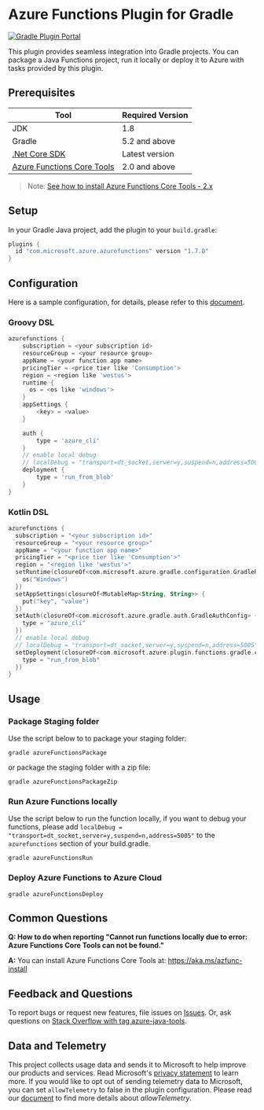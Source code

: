 # Azure Functions Plugin for Gradle
[![Gradle Plugin Portal](https://img.shields.io/maven-metadata/v.svg?colorB=007ec6&label=Azure+Functions+Plugin+for+Gradle&metadataUrl=https%3A%2F%2Fplugins.gradle.org%2Fm2%2Fcom%2Fmicrosoft%2Fazure%2Fazure-functions-gradle-plugin%2Fmaven-metadata.xml)](https://plugins.gradle.org/plugin/com.microsoft.azure.azurefunctions)

This plugin provides seamless integration into Gradle projects. You can package a Java Functions project, run it locally or deploy it to Azure with tasks provided by this plugin.

## Prerequisites

Tool | Required Version
---|---
JDK | 1.8
Gradle | 5.2 and above
[.Net Core SDK](https://www.microsoft.com/net/core) | Latest version
[Azure Functions Core Tools](https://www.npmjs.com/package/azure-functions-core-tools) | 2.0 and above
>Note: [See how to install Azure Functions Core Tools - 2.x](https://aka.ms/azfunc-install)


## Setup
In your Gradle Java project, add the plugin to your `build.gradle`:
```groovy
plugins {
  id "com.microsoft.azure.azurefunctions" version "1.7.0"
}
```

## Configuration
Here is a sample configuration, for details, please refer to this [document](https://github.com/microsoft/azure-gradle-plugins/wiki/Configuration).
### Groovy DSL
```groovy
azurefunctions {
    subscription = <your subscription id>
    resourceGroup = <your resource group>
    appName = <your function app name>
    pricingTier = <price tier like 'Consumption'>
    region = <region like 'westus'>
    runtime {
      os = <os like 'windows'>
    }
    appSettings {
        <key> = <value>
    }

    auth {
        type = 'azure_cli'
    }
    // enable local debug
    // localDebug = "transport=dt_socket,server=y,suspend=n,address=5005"
    deployment {
        type = 'run_from_blob'
    }
}
```

### Kotlin DSL
```kotlin
azurefunctions {
  subscription = "<your subscription id>"
  resourceGroup = "<your resource group>"
  appName = "<your function app name>"
  pricingTier = "<price tier like 'Consumption'>"
  region = "<region like 'westus'>"
  setRuntime(closureOf<com.microsoft.azure.gradle.configuration.GradleRuntimeConfig> {
    os("Windows")
  })
  setAppSettings(closureOf<MutableMap<String, String>> {
    put("key", "value")
  })
  setAuth(closureOf<com.microsoft.azure.gradle.auth.GradleAuthConfig> {
    type = "azure_cli"
  })
  // enable local debug
  // localDebug = "transport=dt_socket,server=y,suspend=n,address=5005"
  setDeployment(closureOf<com.microsoft.azure.plugin.functions.gradle.configuration.deploy.Deployment> {
    type = "run_from_blob"
  })
}
```

## Usage

### Package Staging folder
Use the script below to  to package your staging folder:

```shell
gradle azureFunctionsPackage
```
or package the staging folder with a zip file:

```shell
gradle azureFunctionsPackageZip
```
### Run Azure Functions locally
Use the script below to run the function locally, if you want to debug your functions, please add `localDebug = "transport=dt_socket,server=y,suspend=n,address=5005"` to the `azurefunctions` section of your build.gradle.

```shell
gradle azureFunctionsRun
```
### Deploy Azure Functions to Azure Cloud
```shell
gradle azureFunctionsDeploy
```

## Common Questions
**Q: How to do when reporting "Cannot run functions locally due to error: Azure Functions Core Tools can not be found."**

**A:** You can install Azure Functions Core Tools at: https://aka.ms/azfunc-install

## Feedback and Questions
To report bugs or request new features, file issues on [Issues](https://github.com/microsoft/azure-gradle-plugins/issues). Or, ask questions on [Stack Overflow with tag azure-java-tools](https://stackoverflow.com/questions/tagged/azure-java-tools).

## Data and Telemetry
This project collects usage data and sends it to Microsoft to help improve our products and services.
Read Microsoft's [privacy statement](https://privacy.microsoft.com/en-us/privacystatement) to learn more.
If you would like to opt out of sending telemetry data to Microsoft, you can set `allowTelemetry` to false in the plugin configuration.
Please read our [document](https://github.com/microsoft/azure-gradle-plugins/wiki/Configuration) to find more details about *allowTelemetry*.
